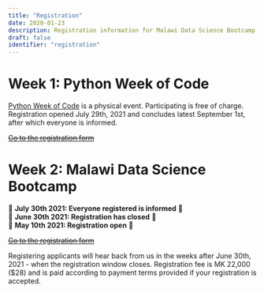 ```yaml
---
title: "Registration"
date: 2020-01-23
description: Registration information for Malawi Data Science Bootcamp
draft: false
identifier: "registration"
---
```


# Week 1: Python Week of Code

[Python Week of Code](/python-week-of-code/) is a physical event. Participating is free of charge.
Registration opened July 29th, 2021 and concludes latest September 1st, after which everyone is
informed.

<s><a href="https://mwdata.science/app/registration/python-week-of-code/">Go to the registration form</a></s>

# Week 2: Malawi Data Science Bootcamp

📢 **July 30th 2021: Everyone registered is informed** 📢<br>
📢 **June 30th 2021: Registration has closed** 📢<br>
📢 **May 10th 2021: Registration open** 📢

<s><a href="https://mwdata.science/app/registration/">Go to the registration form</a></s>

Registering applicants will hear back from us in the weeks after June 30th, 2021 - when the registration window closes.  Registration fee is MK 22,000 ($28) and is paid according to payment terms provided if your registration is accepted.

